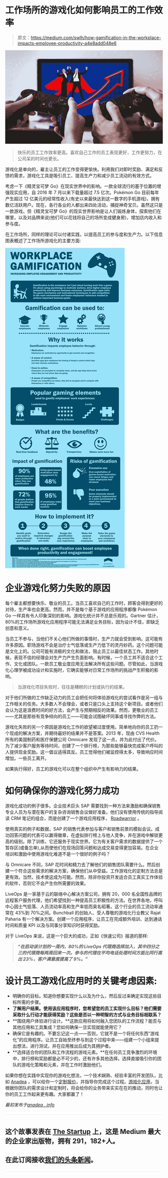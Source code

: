 # 工作场所的游戏化如何影响员工的工作效率

> 原文：<https://medium.com/swlh/how-gamification-in-the-workplace-impacts-employee-productivity-a4e8add048e6>

![](img/023d3a2395af511c33c5ab155ff9c507.png)

> 快乐的员工工作效率更高。喜欢自己工作的员工表现更好，工作更努力，在公司呆的时间也更长。

游戏化是单向的，雇主让员工的工作变得更愉快。利用我们对即时奖励、满足和反馈的需求，游戏化工具是吸引员工、提高生产力和减少员工流动的有效方式。

考虑一下《精灵宝可梦 Go》在现实世界中的影响。一款全球流行的基于位置的增强现实应用，自 2016 年 7 月以来下载量超过 7.5 亿次。Pokémon Go 目前每年产生超过 12 亿美元的经常性收入(有史以来最快达到这一数字的手机游戏)，拥有数亿活跃用户。现在，各行各业的人都出来四处活动，捕捉神奇宝贝。虽然这只是一款游戏，但《精灵宝可梦 Go》的现实世界影响是让人们锻炼身体，探索他们在哪里，以及对品牌来说(他们可以花钱将自己的场所变成健身房)，增加店内收入和参与度。

在工作场所，同样的理论可以付诸实践，以提高员工的参与度和生产力。以下信息图表概述了工作场所游戏化的主要方面:

![](img/5b6e2d60ce3e15b2ca0632d6a9b28a18.png)

# 企业游戏化努力失败的原因

每个雇主都想要快乐、敬业的员工。当员工喜欢自己的工作时，顾客会得到更好的对待，生产率也会更高。然而，并不是每个基于游戏的应用程序都像 Pokémon Go 一样具有令人印象深刻的影响。游戏化统计并不总是乐观的。Gartner 估计，80%的工作场所游戏化应用程序可能无法满足业务目标，因为设计不佳，即缺乏创意和意义。

当员工不参与，当他们不关心他们所做的事情时，生产力就会受到影响。这可能有许多原因。职场游戏不会是治疗士气低落或生产力低下的灵丹妙药。这个问题可能是文化上的。公司可能有消极的文化和做法，阻止员工以最佳状态工作。其他时候，表现不佳的经理会对生产力产生负面影响。有时候，一个员工并不适合这个工作、文化或团队。一款员工敬业度应用无法解决所有这些问题。尽管如此，当游戏化心理学被成功设计和实施时，它确实能够对日常工作场所的挑战产生积极的影响。

> 当游戏化项目失败时，往往是糟糕的计划或执行的结果。

对于他们所做的工作缺乏动力的员工会把任何将体验游戏化的尝试看作是另一组与工作相关的任务。大多数人不会理会，或者只是口头上支持这个新项目。或者他们会认为这是浪费时间的好方法，会产生与预期相反的效果。然而，更敬业的员工——尤其是那些有竞争倾向的员工——可能会试图破坏同事或寻找作弊的方法。

游戏化失败的另一个原因是游戏化工作的欲望被过度使用。简单地向你的员工扔一个现成的解决方案，并期待最好的结果并不是答案。2013 年，现由 CVS Health 所有的美国制药和医疗保健公司 Omnicare 发现了这一点，并为此付出了代价。为了减少客户服务等待时间，创建了一个排行榜，为那些能够最快完成客户呼叫的人提供现金奖励。这一倡议适得其反。员工觉得他们被监控得太多，导致响应时间增加，一些员工离开。

如果执行得好，员工的游戏化可以在整个组织中产生有影响力的结果。

# 如何确保你的游戏化努力成功

游戏化成功的例子很多。企业技术巨头 SAP 需要找到一种方法来激励和确保销售专业人员为与潜在客户的复杂咨询销售会议做好准备。他们没有使用传统的指导阅读 CRM 笔记的组合，而是创建了一个游戏应用程序， [Roadwarrior](http://enterprise-gamification.com/index.php?option=com_content&view=article&id=71:roadwarrior-how-sap-trains-its-sales-people-on-mobility&catid=13&Itemid=17&lang=en) 。

使用真实的例子和数据，SAP 的销售代表参加与客户和销售前景的模拟会议。成功回答问题的代表可以赢得徽章，在虚拟排行榜上与他人竞争，并在游戏中解锁更高的级别。除了训练，它还服务于现实世界。它为有关客户需求的数据提供了一个暂存区(或备忘单),从而使他们在现场回答问题和达成交易变得更加容易。在企业培训和激励中使用游戏化难道不是一个很好的例子吗？

与 Omnicare 不同，SAP 花时间和精力去了解他们的销售团队需要什么。然后创建一个符合这些需求的解决方案，确保他们从中受益。工作游戏化的定制方法总是更有效。当然，技术使这成为可能。然而，除非你投资开发适合员工真实工作体验的软件，否则它不会产生你所需要的效果。

LiveOps 是一家基于云的联络中心解决方案公司，拥有 20，000 名全国性品牌的远程客户服务代理，他们希望找到一种提高员工积极性的方法。在世界各地，呼叫中心因士气低落、人员流动率高和生产率低而臭名昭著。这个行业的员工流动率通常在 43%到 70%之间。Bunchball 的创始人、受人尊敬的游戏化行业教父 Rajat Paharia 有一个解决方案。创建一个应用程序，让员工在完成额外培训、达到通话时间和质量 KPI 以及与同事分享知识时获得奖励。

对于 LiveOps 来说，这是一个巨大的成功，正如《快速公司》报道的那样:

> ***“在启动该计划的一周内，80%的 LiveOps 代理商选择加入，其中四分之三的代理商每两周回来一次。参与的代理在平均电话处理时间方面比同行高出 23%，客户满意度提高了 9%。”***

# 设计员工游戏化应用时的关键考虑因素:

*   明确你的目标。知道你想要实现什么以及为什么，然后反过来确定实现这些目标所需的步骤。
*   **了解用户结果。使用该应用程序时，您希望您的员工实现什么目标？他们需要采取什么行动才能获得奖励？这些是否以一种明智的方式与业务目标相联系？**
*   **围绕用户体验进行设计。**这款应用将如何融入您团队的工作流程？能否与其他应用和工具集成？您如何确保一旦实现就能使用它？
*   确保它是有趣的。不要忘记这一点——否则，它就不是一个将任何东西“游戏化”的应用程序。让员工自始至终参与到这个过程中来——组建一个小组来提出想法，进行测试，并在应用推出后成为其拥护者。
*   **选择适合你的团队和工作流程的游戏元素。**在任何员工竞争激烈的环境中，排行榜和奖励都是必不可少的，还有许多其他选择。选择直接吸引你的团队的游戏化策略和元素，并在工作时激励他们。

如果你想在实践中实现你的游戏化想法，一个技术娴熟、经验丰富的开发团队，比如 [Anadea](https://anadea.info/) ，可以给你一个[定制报价](https://anadea.info/free-project-estimate)，并指导你完成这个过程。[游戏化应用](https://anadea.info/blog/gamification-in-business)，当根据你团队的需求设计和定制时，将会给你的业务带来实实在在的推动，同时也让你的员工工作起来更有趣。大家都赢了！

*最初发布于*[*anadea . info*](https://anadea.info/blog/how-gamification-in-the-workplace-impacts-employee-productivity)

![](img/731acf26f5d44fdc58d99a6388fe935d.png)

## 这个故事发表在 [The Startup](https://medium.com/swlh) 上，这是 Medium 最大的企业家出版物，拥有 291，182+人。

## 在此订阅接收[我们的头条新闻](http://growthsupply.com/the-startup-newsletter/)。

![](img/731acf26f5d44fdc58d99a6388fe935d.png)